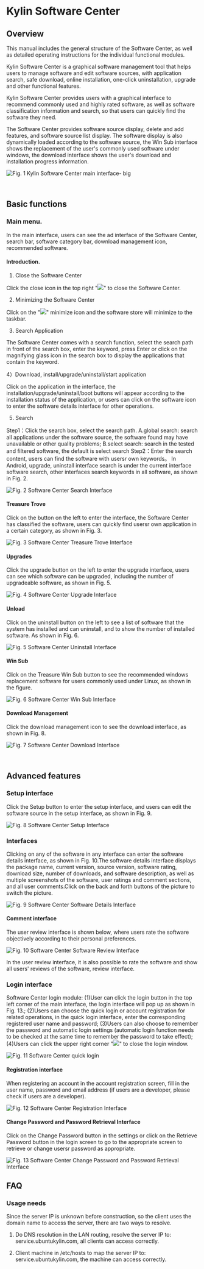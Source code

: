 # Kylin Software Center 
## Overview
This manual includes the general structure of the Software Center, as well as detailed operating instructions for the individual functional modules.

Kylin Software Center is a graphical software management tool that helps users to manage software and edit software sources, with application search, safe download, online installation, one-click uninstallation, upgrade and other functional features.

Kylin Software Center provides users with a graphical interface to recommend commonly used and highly rated software, as well as software classification information and search, so that users can quickly find the software they need.

The Software Center provides software source display, delete and add features, and software source list display. The software display is also dynamically loaded according to the software source, the Win Sub interface shows the replacement of the user's commonly used software under windows, the download interface shows the user's download and installation progress information.

![Fig. 1 Kylin Software Center main interface- big](image/1.png)

<br>

## Basic functions
### Main menu.
In the main interface, users can see the ad interface of the Software Center, search bar, software category bar, download management icon, recommended software.

#### Introduction.
1) Close the Software Center

Click the close icon in the top right "![](image/icon1-o.png)" to close the Software Center.

2) Minimizing the Software Center

Click on the "![](image/icon2-o.png)" minimize icon and the software store will minimize to the taskbar.

3) Search Application

The Software Center comes with a search function, select the search path in front of the search box, enter the keyword, press Enter or click on the magnifying glass icon in the search box to display the applications that contain the keyword.

4）Download, install/upgrade/uninstall/start application

Click on the application in the interface, the installation/upgrade/uninstall/boot buttons will appear according to the installation status of the application, or users can click on the software icon to enter the software details interface for other operations.

5) Search

Step1：Click the search box, select the search path.
A.global search: search all applications under the software source, the software found may have unavailable or other quality problems;
B.select search: search in the tested and filtered software, the default is select search
Step2：Enter the search content, users can find the software with usersr own keywords。
In Android, upgrade, uninstall interface search is under the current interface software search, other interfaces search keywords in all software, as shown in Fig. 2.

![Fig. 2 Software Center Search Interface](image/2.png)

#### Treasure Trove
Click on the button on the left to enter the interface, the Software Center has classified the software, users can quickly find usersr own application in a certain category, as shown in Fig. 3.

![Fig. 3 Software Center Treasure Trove Interface](image/3.png)


#### Upgrades
Click the upgrade button on the left to enter the upgrade interface, users can see which software can be upgraded, including the number of upgradeable software, as shown in Fig. 5.

![Fig. 4 Software Center Upgrade Interface](image/5.png)

#### Unload
Click on the uninstall button on the left to see a list of software that the system has installed and can uninstall, and to show the number of installed software. As shown in Fig. 6.

![Fig. 5 Software Center Uninstall Interface](image/6.png)

#### Win Sub
Click on the Treasure Win Sub button to see the recommended windows replacement software for users commonly used under Linux, as shown in the figure.

![Fig. 6 Software Center Win Sub Interface](image/7.png)

#### Download Management
Click the download management icon to see the download interface, as shown in Fig. 8.

![Fig. 7 Software Center Download Interface](image/8.png)

<br>

## Advanced features
### Setup interface
Click the Setup button to enter the setup interface, and users can edit the software source in the setup interface, as shown in Fig. 9.

![Fig. 8 Software Center Setup Interface](image/9.png)

### Interfaces
Clicking on any of the software in any interface can enter the software details interface, as shown in Fig. 10.The software details interface displays the package name, current version, source version, software rating, download size, number of downloads, and software description, as well as multiple screenshots of the software, user ratings and comment sections, and all user comments.Click on the back and forth buttons of the picture to switch the picture.

![Fig. 9 Software Center Software Details Interface](image/10.png)

#### Comment interface
The user review interface is shown below, where users rate the software objectively according to their personal preferences.

![Fig. 10 Software Center Software Review Interface](image/12.png)

In the user review interface, it is also possible to rate the software and show all users' reviews of the software, review interface.

### Login interface
Software Center login module: 
(1)User can click the login button in the top left corner of the main interface, the login interface will pop up as shown in Fig. 13.;
(2)Users can choose the quick login or account registration for related operations, in the quick login interface, enter the corresponding registered user name and password;
(3)Users can also choose to remember the password and automatic login settings (automatic login function needs to be checked at the same time to remember the password to take effect);
(4)Users can click the upper right corner "![](image/icon1-o.png)" to close the login window.

![Fig. 11 Software Center quick login](image/13.png)

#### Registration interface
When registering an account in the account registration screen, fill in the user name, password and email address (if users are a developer, please check if users are a developer).

![Fig. 12 Software Center Registration Interface](image/14.png)

#### Change Password and Password Retrieval Interface
Click on the Change Password button in the settings or click on the Retrieve Password button in the login screen to go to the appropriate screen to retrieve or change usersr password as appropriate.

![Fig. 13 Software Center Change Password and Password Retrieval Interface](image/15.png)
<br>

## FAQ
### Usage needs
Since the server IP is unknown before construction, so the client uses the domain name to access the server, there are two ways to resolve.

1) Do DNS resolution in the LAN routing, resolve the server IP to: service.ubuntukylin.com, all clients can access correctly.

2) Client machine in /etc/hosts to map the server IP to: service.ubuntukylin.com, the machine can access correctly.
